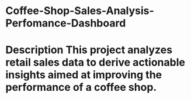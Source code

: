 # Coffee-Shop-Sales-Analysis-Perfomance-Dashboard  
# Description This project analyzes retail sales data to derive actionable insights aimed at improving the performance of a coffee shop.

